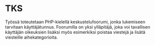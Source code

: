 TKS
===
Työssä toteutetaan PHP-kielellä keskustelufoorumi, jonka lukemiseen tarvitaan käyttäjätunnus. Foorumilla on yksi ylläpitäjä, joka voi tavallisen käyttäjän oikeuksien lisäksi myös esimerkiksi poistaa viestejä ja lisätä viesteille aihekategorioita.

